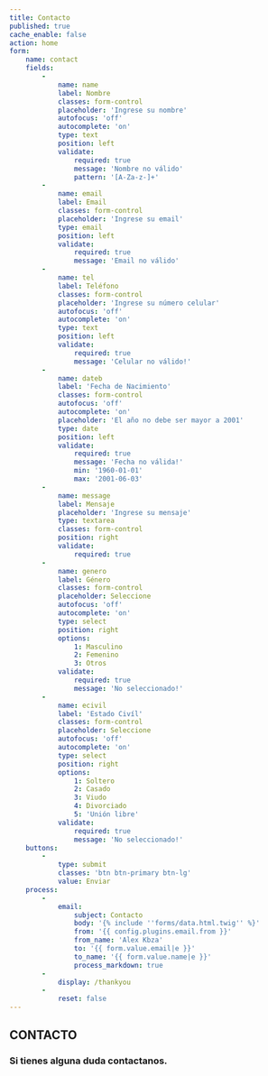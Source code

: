 ```yaml
---
title: Contacto
published: true
cache_enable: false
action: home
form:
    name: contact
    fields:
        -
            name: name
            label: Nombre
            classes: form-control
            placeholder: 'Ingrese su nombre'
            autofocus: 'off'
            autocomplete: 'on'
            type: text
            position: left
            validate:
                required: true
                message: 'Nombre no válido'
                pattern: '[A-Za-z-]+'
        -
            name: email
            label: Email
            classes: form-control
            placeholder: 'Ingrese su email'
            type: email
            position: left
            validate:
                required: true
                message: 'Email no válido'
        -
            name: tel
            label: Teléfono
            classes: form-control
            placeholder: 'Ingrese su número celular'
            autofocus: 'off'
            autocomplete: 'on'
            type: text
            position: left
            validate:
                required: true
                message: 'Celular no válido!'
        -
            name: dateb
            label: 'Fecha de Nacimiento'
            classes: form-control
            autofocus: 'off'
            autocomplete: 'on'
            placeholder: 'El año no debe ser mayor a 2001'
            type: date
            position: left
            validate:
                required: true
                message: 'Fecha no válida!'
                min: '1960-01-01'
                max: '2001-06-03'
        -
            name: message
            label: Mensaje
            placeholder: 'Ingrese su mensaje'
            type: textarea
            classes: form-control
            position: right
            validate:
                required: true
        -
            name: genero
            label: Género
            classes: form-control
            placeholder: Seleccione
            autofocus: 'off'
            autocomplete: 'on'
            type: select
            position: right
            options:
                1: Masculino
                2: Femenino
                3: Otros
            validate:
                required: true
                message: 'No seleccionado!'
        -
            name: ecivil
            label: 'Estado Civíl'
            classes: form-control
            placeholder: Seleccione
            autofocus: 'off'
            autocomplete: 'on'
            type: select
            position: right
            options:
                1: Soltero
                2: Casado
                3: Viudo
                4: Divorciado
                5: 'Unión libre'
            validate:
                required: true
                message: 'No seleccionado!'
    buttons:
        -
            type: submit
            classes: 'btn btn-primary btn-lg'
            value: Enviar
    process:
        -
            email:
                subject: Contacto
                body: '{% include ''forms/data.html.twig'' %}'
                from: '{{ config.plugins.email.from }}'
                from_name: 'Alex Kbza'
                to: '{{ form.value.email|e }}'
                to_name: '{{ form.value.name|e }}'
                process_markdown: true
        -
            display: /thankyou
        -
            reset: false
---
```


## CONTACTO
### Si tienes alguna duda contactanos.
